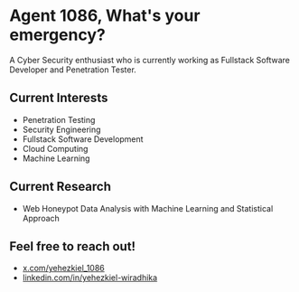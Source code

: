 # Agent 1086, What's your emergency?

A Cyber Security enthusiast who is currently working as Fullstack Software Developer and Penetration Tester.

## Current Interests

- Penetration Testing
- Security Engineering
- Fullstack Software Development
- Cloud Computing
- Machine Learning

## Current Research

- Web Honeypot Data Analysis with Machine Learning and Statistical Approach

## Feel free to reach out!

- [x.com/yehezkiel_1086](https://x.com/yehezkiel_1086)
- [linkedin.com/in/yehezkiel-wiradhika](https://www.linkedin.com/in/yehezkiel-wiradhika/)

<!--
## Tech Stacks

Scripting Languages: Go, Python, PHP, Bash, C/C++, Javascript/Typescript <br />
Web Frameworks: Laravel, Django, Gin, Expressjs, JQuery / AJAX, Reactjs / Nextjs <br />
Network Security Tools: Wazuh, Snort, NMap, Nessus, Metasploit, Wireshark <br />
Software Security Tools: Burpsuite, Nikto, OWASP ZAP, SonarQube <br />
Malware Analysis Tools: Ghidra, IDA Pro, JADX, VirusTotal, AnyRun<br />
DBMSs / ORMs: PostgreSQL / MySQL, MongoDB / Mongoose, Firebase, GORM, Eloquent
-->
